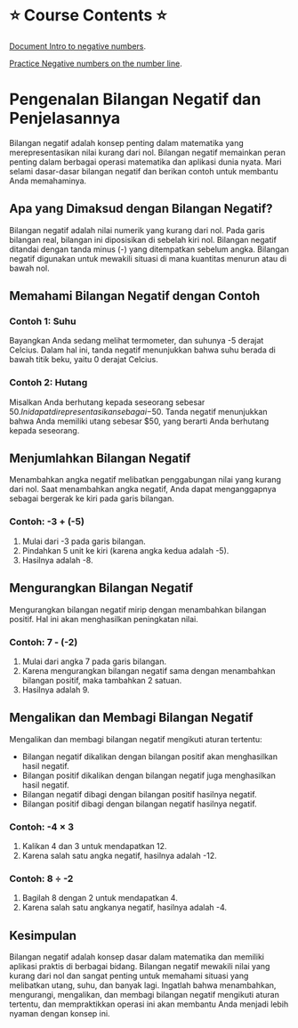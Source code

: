 # ⭐️ Course Contents ⭐️

[Document Intro to negative numbers](https://www.khanacademy.org/math/algebra-basics/basic-alg-foundations/alg-basics-negative-numbers/a/intro-to-negative-numbers).

[Practice Negative numbers on the number line](https://www.khanacademy.org/math/algebra-basics/basic-alg-foundations/alg-basics-negative-numbers/e/number_line_2).
# Pengenalan Bilangan Negatif dan Penjelasannya

Bilangan negatif adalah konsep penting dalam matematika yang merepresentasikan nilai kurang dari nol. Bilangan negatif memainkan peran penting dalam berbagai operasi matematika dan aplikasi dunia nyata. Mari selami dasar-dasar bilangan negatif dan berikan contoh untuk membantu Anda memahaminya.

## Apa yang Dimaksud dengan Bilangan Negatif?

Bilangan negatif adalah nilai numerik yang kurang dari nol. Pada garis bilangan real, bilangan ini diposisikan di sebelah kiri nol. Bilangan negatif ditandai dengan tanda minus (-) yang ditempatkan sebelum angka. Bilangan negatif digunakan untuk mewakili situasi di mana kuantitas menurun atau di bawah nol.

## Memahami Bilangan Negatif dengan Contoh

### Contoh 1: Suhu

Bayangkan Anda sedang melihat termometer, dan suhunya -5 derajat Celcius. Dalam hal ini, tanda negatif menunjukkan bahwa suhu berada di bawah titik beku, yaitu 0 derajat Celcius.
### Contoh 2: Hutang

Misalkan Anda berhutang kepada seseorang sebesar $50. Ini dapat direpresentasikan sebagai -$50. Tanda negatif menunjukkan bahwa Anda memiliki utang sebesar $50, yang berarti Anda berhutang kepada seseorang.
## Menjumlahkan Bilangan Negatif

Menambahkan angka negatif melibatkan penggabungan nilai yang kurang dari nol. Saat menambahkan angka negatif, Anda dapat menganggapnya sebagai bergerak ke kiri pada garis bilangan.
### Contoh: -3 + (-5)

1. Mulai dari -3 pada garis bilangan.
2. Pindahkan 5 unit ke kiri (karena angka kedua adalah -5).
3. Hasilnya adalah -8.

## Mengurangkan Bilangan Negatif

Mengurangkan bilangan negatif mirip dengan menambahkan bilangan positif. Hal ini akan menghasilkan peningkatan nilai.

### Contoh: 7 - (-2)

1. Mulai dari angka 7 pada garis bilangan.
2. Karena mengurangkan bilangan negatif sama dengan menambahkan bilangan positif, maka tambahkan 2 satuan.
3. Hasilnya adalah 9.

## Mengalikan dan Membagi Bilangan Negatif

Mengalikan dan membagi bilangan negatif mengikuti aturan tertentu:

- Bilangan negatif dikalikan dengan bilangan positif akan menghasilkan hasil negatif.
- Bilangan positif dikalikan dengan bilangan negatif juga menghasilkan hasil negatif.
- Bilangan negatif dibagi dengan bilangan positif hasilnya negatif.
- Bilangan positif dibagi dengan bilangan negatif hasilnya negatif.

### Contoh: -4 × 3

1. Kalikan 4 dan 3 untuk mendapatkan 12.
2. Karena salah satu angka negatif, hasilnya adalah -12.

### Contoh: 8 ÷ -2

1. Bagilah 8 dengan 2 untuk mendapatkan 4.
2. Karena salah satu angkanya negatif, hasilnya adalah -4.

## Kesimpulan

Bilangan negatif adalah konsep dasar dalam matematika dan memiliki aplikasi praktis di berbagai bidang. Bilangan negatif mewakili nilai yang kurang dari nol dan sangat penting untuk memahami situasi yang melibatkan utang, suhu, dan banyak lagi. Ingatlah bahwa menambahkan, mengurangi, mengalikan, dan membagi bilangan negatif mengikuti aturan tertentu, dan mempraktikkan operasi ini akan membantu Anda menjadi lebih nyaman dengan konsep ini.